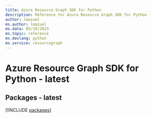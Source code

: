 ```yaml
---
title: Azure Resource Graph SDK for Python
description: Reference for Azure Resource Graph SDK for Python
author: lmazuel
ms.author: lmazuel
ms.data: 05/19/2023
ms.topic: reference
ms.devlang: python
ms.service: resourcegraph
---
```

# Azure Resource Graph SDK for Python - latest
## Packages - latest
[!INCLUDE [packages](resource-graph-index.md)]